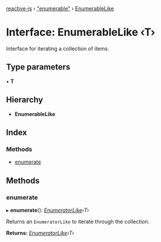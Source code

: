 [reactive-js](../README.md) › ["enumerable"](../modules/_enumerable_.md) › [EnumerableLike](_enumerable_.enumerablelike.md)

# Interface: EnumerableLike ‹**T**›

Interface for iterating a collection of items.

## Type parameters

▪ **T**

## Hierarchy

* **EnumerableLike**

## Index

### Methods

* [enumerate](_enumerable_.enumerablelike.md#enumerate)

## Methods

###  enumerate

▸ **enumerate**(): *[EnumeratorLike](_enumerable_.enumeratorlike.md)‹T›*

Returns an `EnumeratorLike` to iterate through the collection.

**Returns:** *[EnumeratorLike](_enumerable_.enumeratorlike.md)‹T›*
